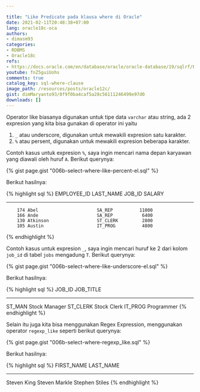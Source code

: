 ```yaml
---

title: "Like Predicate pada klausa where di Oracle"
date: 2021-02-11T20:48:38+07:00
lang: oracle18c-oca
authors:
- dimasm93
categories:
- RDBMS
- Oracle18c
refs: 
- https://docs.oracle.com/en/database/oracle/oracle-database/19/sqlrf/Pattern-matching-Conditions.html#GUID-0779657B-06A8-441F-90C5-044B47862A0A
youtube: fnZ5guiUohs
comments: true
catalog_key: sql-where-clause
image_path: /resources/posts/oracle12c/
gist: dimMaryanto93/8f9f0ba4caf5a28c56111246499e97d0
downloads: []
---
```



Operator like biasanya digunakan untuk tipe data `varchar` atau string, ada 2 expresion yang kita bisa gunakan di operator ini yaitu 

1. `_` atau underscore, digunakan untuk mewakili expresion satu karakter.
2. `%` atau persent, digunakan untuk mewakili expresion beberapa karakter.

<!--more-->

Contoh kasus untuk expresion `%`, saya ingin mencari nama depan karyawan yang diawali oleh huruf `A`. Berikut querynya:

{% gist page.gist "006b-select-where-like-percent-el.sql" %}

Berikut hasilnya:

{% highlight sql %}
EMPLOYEE_ID LAST_NAME                 JOB_ID         SALARY
----------- ------------------------- ---------- ----------
        174 Abel                      SA_REP          11000
        166 Ande                      SA_REP           6400
        130 Atkinson                  ST_CLERK         2800
        105 Austin                    IT_PROG          4800
{% endhighlight %}

Contoh kasus untuk expresion `_`, saya ingin mencari huruf ke 2 dari kolom `job_id` di tabel `jobs` mengadung `T`. Berikut querynya:

{% gist page.gist "006b-select-where-like-underscore-el.sql" %}

Berikut hasilnya:

{% highlight sql %}
JOB_ID     JOB_TITLE
---------- -----------------------------------
ST_MAN     Stock Manager
ST_CLERK   Stock Clerk
IT_PROG    Programmer
{% endhighlight %}

Selain itu juga kita bisa menggunakan Regex Expression, menggunakan operator `regexp_like` seperti berikut querynya:

{% gist page.gist "006b-select-where-regexp_like.sql" %}

Berikut hasilnya:

{% highlight sql %}
FIRST_NAME           LAST_NAME
-------------------- -------------------------
Steven               King
Steven               Markle
Stephen              Stiles
{% endhighlight %}
